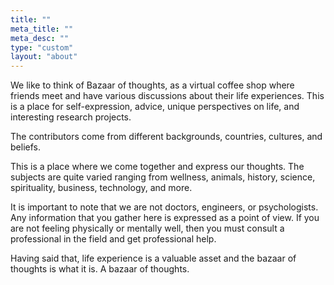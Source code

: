 ```yaml
---
title: ""
meta_title: ""
meta_desc: ""
type: "custom"
layout: "about"
---
```


We like to think of Bazaar of thoughts, as a virtual coffee shop where friends meet and have various discussions about their life experiences. This is a place for self-expression, advice, unique perspectives on life, and interesting research projects.

The contributors come from different backgrounds, countries, cultures, and beliefs.

This is a place where we come together and express our thoughts. The subjects are quite varied ranging from wellness, animals, history, science, spirituality, business, technology, and more.

It is important to note that we are not doctors, engineers, or psychologists.
Any information that you gather here is expressed as a point of view. If you are not feeling physically or mentally well, then you must consult a professional in the field and get professional help.

Having said that, life experience is a valuable asset and the bazaar of thoughts is what it is. A bazaar of thoughts.

